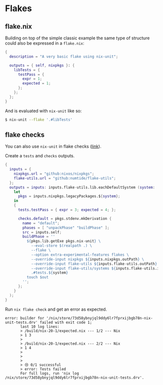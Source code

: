 # Flakes

## flake.nix

Building on top of the simple classic example the same type of structure could also be expressed in a `flake.nix`:
``` nix
{
  description = "A very basic flake using nix-unit";

  outputs = { self, nixpkgs }: {
    libTests = {
      testPass = {
        expr = 1;
        expected = 1;
      };
    };
  };
}

```

And is evaluated with `nix-unit` like so:
``` bash
$ nix-unit --flake '.#libTests'
```

## flake checks

You can also use `nix-unit` in flake checks ([link](https://nixos.org/manual/nix/unstable/command-ref/new-cli/nix3-flake-check)).

Create a `tests` and `checks` outputs.

```nix
{
  inputs = {
    nixpkgs.url = "github:nixos/nixpkgs";
    flake-utils.url = "github:numtide/flake-utils";
  };
  outputs = inputs: inputs.flake-utils.lib.eachDefaultSystem (system:
    let
      pkgs = inputs.nixpkgs.legacyPackages.${system};
    in
    {
      tests.testPass = { expr = 3; expected = 4; };

      checks.default = pkgs.stdenv.mkDerivation {
        name = "default";
        phases = [ "unpackPhase" "buildPhase" ];
        src = inputs.self;
        buildPhase = ''
          ${pkgs.lib.getExe pkgs.nix-unit} \
            --eval-store $(realpath .) \
            --flake \
            --option extra-experimental-features flakes \
            --override-input nixpkgs ${inputs.nixpkgs.outPath} \
            --override-input flake-utils ${inputs.flake-utils.outPath} \
            --override-input flake-utils/systems ${inputs.flake-utils.inputs.systems.outPath} \
            .#tests.${system}
          touch $out
        '';
      };
    }
  );
}
```

Run `nix flake check` and get an error as expected.

```console
error: builder for '/nix/store/73d58ybnyjql9ddy6lr7fprxijbgb78n-nix-unit-tests.drv' failed with exit code 1;
       last 10 log lines:
       > /build/nix-20-1/expected.nix --- 1/2 --- Nix
       > 1 3
       >
       > /build/nix-20-1/expected.nix --- 2/2 --- Nix
       > 1 4
       >
       >
       >
       > 😢 0/1 successful
       > error: Tests failed
       For full logs, run 'nix log /nix/store/73d58ybnyjql9ddy6lr7fprxijbgb78n-nix-unit-tests.drv'.
```
